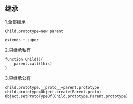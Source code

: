 ## 继承
1.全部继承
```
Child.prototype=new parent

extends + super

```
2.只继承私有
```
function Child(){
    parent.call(this)
}

```
3.只继承公有
```
child.prototype.__proto__=parent.prototype
child.prototype=Object.create(Parent.proto)
Object.setProtoTypeOf(Child.prototype,Parent.prototype)

```